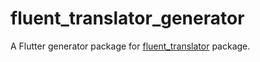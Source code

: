 # fluent_translator_generator

A Flutter generator package for [fluent_translator](https://pub.dev/packages/fluent_translator) package.
